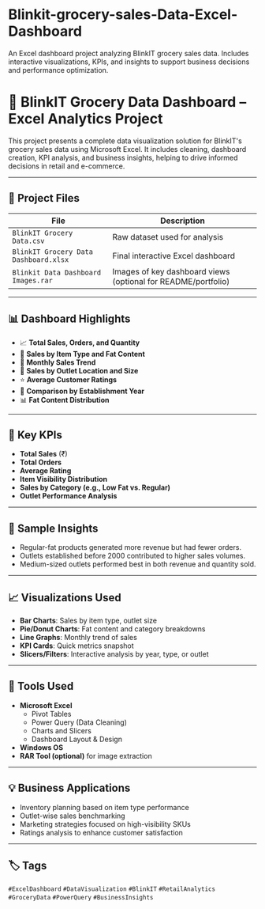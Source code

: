 # Blinkit-grocery-sales-Data-Excel-Dashboard
An Excel dashboard project analyzing BlinkIT grocery sales data. Includes interactive visualizations, KPIs, and insights to support business decisions and performance optimization.


# 🛒 BlinkIT Grocery Data Dashboard – Excel Analytics Project

This project presents a complete data visualization solution for BlinkIT's grocery sales data using Microsoft Excel. It includes cleaning, dashboard creation, KPI analysis, and business insights, helping to drive informed decisions in retail and e-commerce.

---

## 📂 Project Files

| File | Description |
|------|-------------|
| `BlinkIT Grocery Data.csv` | Raw dataset used for analysis |
| `BlinkIT Grocery Data Dashboard.xlsx` | Final interactive Excel dashboard |
| `Blinkit Data Dashboard Images.rar` | Images of key dashboard views (optional for README/portfolio) |

---

## 📊 Dashboard Highlights

- 📈 **Total Sales, Orders, and Quantity**
- 🧴 **Sales by Item Type and Fat Content**
- 📅 **Monthly Sales Trend**
- 🏪 **Sales by Outlet Location and Size**
- ⭐ **Average Customer Ratings**
- 🔄 **Comparison by Establishment Year**
- 📊 **Fat Content Distribution**

---

## 🎯 Key KPIs

- **Total Sales** (₹)
- **Total Orders**
- **Average Rating**
- **Item Visibility Distribution**
- **Sales by Category (e.g., Low Fat vs. Regular)**
- **Outlet Performance Analysis**

---

## 📌 Sample Insights

- Regular-fat products generated more revenue but had fewer orders.
- Outlets established before 2000 contributed to higher sales volumes.
- Medium-sized outlets performed best in both revenue and quantity sold.

---

## 📈 Visualizations Used

- **Bar Charts**: Sales by item type, outlet size
- **Pie/Donut Charts**: Fat content and category breakdowns
- **Line Graphs**: Monthly trend of sales
- **KPI Cards**: Quick metrics snapshot
- **Slicers/Filters**: Interactive analysis by year, type, or outlet

---

## 🧰 Tools Used

- **Microsoft Excel**
  - Pivot Tables
  - Power Query (Data Cleaning)
  - Charts and Slicers
  - Dashboard Layout & Design
- **Windows OS**
- **RAR Tool (optional)** for image extraction

---

## 💡 Business Applications

- Inventory planning based on item type performance
- Outlet-wise sales benchmarking
- Marketing strategies focused on high-visibility SKUs
- Ratings analysis to enhance customer satisfaction

---


## 🏷️ Tags

`#ExcelDashboard` `#DataVisualization` `#BlinkIT` `#RetailAnalytics` `#GroceryData` `#PowerQuery` `#BusinessInsights`
